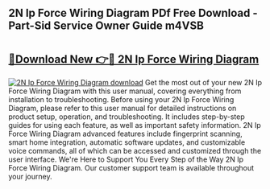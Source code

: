 ## 2N Ip Force Wiring Diagram PDf Free Download - Part-Sid Service Owner Guide m4VSB

# <h2><a href="http://dftzu9.blite.top/?on=2N+Ip+Force+Wiring+Diagram">🔗Download New 👉🔴 2N Ip Force Wiring Diagram</a></h2>

[![2N Ip Force Wiring Diagram download](https://i.imgur.com/lujVjoI.png)](http://dftzu9.blite.top/?on=2N+Ip+Force+Wiring+Diagram)
Get the most out of your new 2N Ip Force Wiring Diagram with this user manual, covering everything from installation to troubleshooting. Before using your 2N Ip Force Wiring Diagram, please refer to this user manual for detailed instructions on product setup, operation, and troubleshooting. It includes step-by-step guides for using each feature, as well as important safety information. 2N Ip Force Wiring Diagram advanced features include fingerprint scanning, smart home integration, automatic software updates, and customizable voice commands, all of which can be accessed and customized through the user interface. We're Here to Support You Every Step of the Way 2N Ip Force Wiring Diagram. Our customer support team is available throughout your journey.

